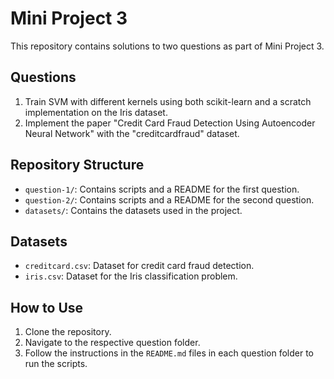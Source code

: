 # Mini Project 3

This repository contains solutions to two questions as part of Mini Project 3.

## Questions

1. Train SVM with different kernels using both scikit-learn and a scratch implementation on the Iris dataset.
2. Implement the paper "Credit Card Fraud Detection Using Autoencoder Neural Network" with the "creditcardfraud" dataset.

## Repository Structure

- `question-1/`: Contains scripts and a README for the first question.
- `question-2/`: Contains scripts and a README for the second question.
- `datasets/`: Contains the datasets used in the project.

## Datasets

- `creditcard.csv`: Dataset for credit card fraud detection.
- `iris.csv`: Dataset for the Iris classification problem.

## How to Use

1. Clone the repository.
2. Navigate to the respective question folder.
3. Follow the instructions in the `README.md` files in each question folder to run the scripts.
